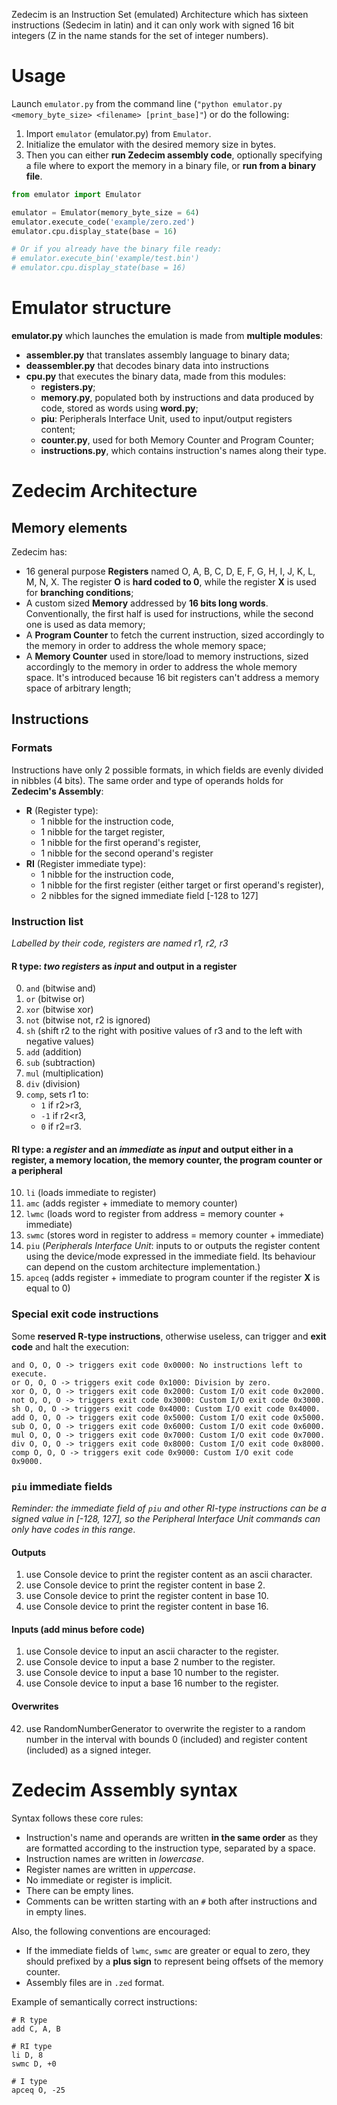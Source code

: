 
Zedecim is an Instruction Set (emulated) Architecture which has sixteen instructions (Sedecim in latin) and it can only work with signed 16 bit integers (Z in the name stands for the set of integer numbers).

# Usage

Launch `emulator.py` from the command line (`"python emulator.py <memory_byte_size> <filename> [print_base]"`) or do the following:

1. Import `emulator` (emulator.py) from `Emulator`.
2. Initialize the emulator with the desired memory size in bytes.
3. Then you can either **run Zedecim assembly code**, optionally specifying a file where to export the memory in a binary file, or **run from a binary file**.

``` python
from emulator import Emulator

emulator = Emulator(memory_byte_size = 64)
emulator.execute_code('example/zero.zed')
emulator.cpu.display_state(base = 16)

# Or if you already have the binary file ready:
# emulator.execute_bin('example/test.bin')
# emulator.cpu.display_state(base = 16)
```

# Emulator structure

**emulator.py** which launches the emulation is made from **multiple modules**:
- **assembler.py** that translates assembly language to binary data;
- **deassembler.py** that decodes binary data into instructions
- **cpu.py** that executes the binary data, made from this modules:
    - **registers.py**;
    - **memory.py**, populated both by instructions and data produced by code, stored as words using **word.py**;
    - **piu**: Peripherals Interface Unit, used to input/output registers content;
    - **counter.py**, used for both Memory Counter and Program Counter;
    - **instructions.py**, which contains instruction's names along their type.

# Zedecim Architecture
## Memory elements

Zedecim has:

- 16 general purpose **Registers** named O, A, B, C, D, E, F, G, H, I, J, K, L, M, N, X. The register **O** is **hard coded to 0**, while the register **X** is used for **branching conditions**;
- A custom sized **Memory** addressed by **16 bits long words**. Conventionally, the first half is used for instructions, while the second one is used as data memory;
- A **Program Counter** to fetch the current instruction, sized accordingly to the memory in order to address the whole memory space;
- A **Memory Counter** used in store/load to memory instructions, sized accordingly to the memory in order to address the whole memory space. It's introduced because 16 bit registers can't address a memory space of arbitrary length;

## Instructions

### Formats

Instructions have only 2 possible formats, in which fields are evenly divided in nibbles (4 bits). The same order and type of operands holds for **Zedecim's Assembly**:
- **R** (Register type):
	- 1 nibble for the instruction code,
	- 1 nibble for the target register,
	- 1 nibble for the first operand's register,
	- 1 nibble for the second operand's register
- **RI** (Register immediate type):
	- 1 nibble for the instruction code,
	- 1 nibble for the first register (either target or first operand's register),
	- 2 nibbles for the signed immediate field [-128 to 127]

### Instruction list

*Labelled by their code, registers are named r1, r2, r3*
#### R type: *two registers* as *input* and output in a register

0. `and` (bitwise and)
1. `or` (bitwise or)
2. `xor` (bitwise xor)
3. `not` (bitwise not, r2 is ignored)
4. `sh` (shift r2 to the right with positive values of r3 and to the left with negative values)
5. `add` (addition)
6. `sub` (subtraction)
7. `mul` (multiplication)
8. `div` (division)
9. `comp`, sets r1 to:
	- `1` if r2>r3,
	- `-1` if r2<r3,
	- `0` if r2=r3.

#### RI type: a *register* and an *immediate* as *input* and output either in a register, a memory location, the memory counter, the program counter or a peripheral

10. `li` (loads immediate to register)
11. `amc` (adds register + immediate to memory counter)
12. `lwmc` (loads word to register from address = memory counter + immediate)
13. `swmc` (stores word in register to address = memory counter + immediate)
14. `piu` (*Peripherals Interface Unit*: inputs to or outputs the register content using the device/mode expressed in the immediate field. Its behaviour can depend on the custom architecture implementation.)
15. `apceq` (adds register + immediate to program counter if the register **X** is equal to 0)

### Special exit code instructions

Some **reserved R-type instructions**, otherwise useless, can trigger and **exit code** and halt the execution:

```
and O, O, O -> triggers exit code 0x0000: No instructions left to execute.
or O, O, O -> triggers exit code 0x1000: Division by zero.
xor O, O, O -> triggers exit code 0x2000: Custom I/O exit code 0x2000.
not O, O, O -> triggers exit code 0x3000: Custom I/O exit code 0x3000.
sh O, O, O -> triggers exit code 0x4000: Custom I/O exit code 0x4000.
add O, O, O -> triggers exit code 0x5000: Custom I/O exit code 0x5000.
sub O, O, O -> triggers exit code 0x6000: Custom I/O exit code 0x6000.
mul O, O, O -> triggers exit code 0x7000: Custom I/O exit code 0x7000.
div O, O, O -> triggers exit code 0x8000: Custom I/O exit code 0x8000.
comp O, O, O -> triggers exit code 0x9000: Custom I/O exit code 0x9000.
```
### `piu` immediate fields

*Reminder: the immediate field of `piu` and other RI-type instructions can be a signed value in [-128, 127], so the Peripheral Interface Unit commands can only have codes in this range*.

#### Outputs
1. use Console device to print the register content as an ascii character.
2. use Console device to print the register content in base 2.
10. use Console device to print the register content in base 10.
16. use Console device to print the register content in base 16.

#### Inputs (add minus before code)
1. use Console device to input an ascii character to the register.
2. use Console device to input a base 2 number to the register.
10. use Console device to input a base 10 number to the register.
16. use Console device to input a base 16 number to the register.

#### Overwrites
42. use RandomNumberGenerator to overwrite the register to a random number in the interval with bounds 0 (included) and register content (included) as a signed integer.

# Zedecim Assembly syntax

Syntax follows these core rules:

- Instruction's name and operands are written **in the same order** as they are formatted according to the instruction type, separated by a space.
- Instruction names are written in *lowercase*.
- Register names are written in *uppercase*.
- No immediate or register is implicit.
- There can be empty lines.
- Comments can be written starting with an `#` both after instructions and in empty lines.

Also, the following conventions are encouraged:

- If the immediate fields of `lwmc`, `swmc` are greater or equal to zero, they should prefixed by a **plus sign** to represent being offsets of the memory counter.
- Assembly files are in `.zed` format.

Example of semantically correct instructions:

```
# R type
add C, A, B

# RI type
li D, 8
swmc D, +0

# I type
apceq O, -25
```
